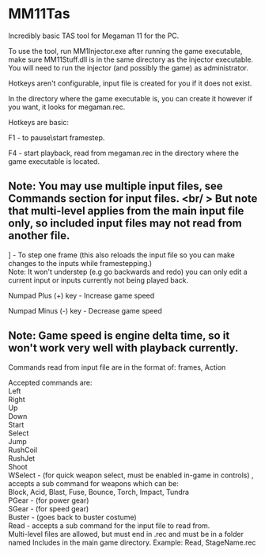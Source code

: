 # MM11Tas
Incredibly basic TAS tool for Megaman 11 for the PC.

To use the tool, run MM1Injector.exe after running the game executable, make sure MM11Stuff.dll is in the same directory as the injector executable. You will need to run the injector (and possibly the game) as administrator.

Hotkeys aren't configurable, input file is created for you if it does not exist.

In the directory where the game executable is, you can create it however if you want, it looks for megaman.rec.

Hotkeys are basic:

F1 - to pause\start framestep.

F4 - start playback, read from megaman.rec in the directory where the game executable is located.

Note: You may use multiple input files, see Commands section for input files. <br/ >
But note that multi-level applies from the main input file only, so included input files may not read from another file.
--------------------------------------------------------

] - To step one frame (this also reloads the input file so you can make changes to the inputs while framestepping.)<br />
Note: It won't understep (e.g go backwards and redo) you can only edit a current input or inputs currently not being
      played back.

Numpad Plus (+) key - Increase game speed

Numpad Minus (-) key - Decrease game speed

Note: Game speed is engine delta time, so it won't work very well with playback currently. 
--------------------------------------------------------

Commands read from input file are in the format of:
   frames, Action
   
Accepted commands are: <br />
    Left <br />
    Right <br />
    Up <br />
    Down <br />
    Start <br />
    Select <br />
    Jump <br />
    RushCoil <br />
    RushJet <br />
    Shoot <br />
    WSelect -  (for quick weapon select, must be enabled in-game in controls) ,  <br />
            accepts a sub command for weapons which can be: <br />
            Block, Acid, Blast, Fuse, Bounce, Torch, Impact, Tundra <br />
    PGear - (for power gear) <br />
    SGear - (for speed gear) <br />
	Buster -  (goes back to buster costume) <br />
	Read - accepts a sub command for the input file to read from. <br />
	       Multi-level files are allowed, but must end in .rec and must be in a folder named  Includes in the main game directory. Example: Read, StageName.rec
	






